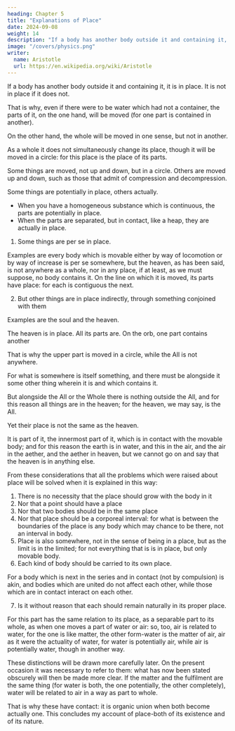 ```yaml
---
heading: Chapter 5
title: "Explanations of Place"
date: 2024-09-08
weight: 14
description: "If a body has another body outside it and containing it, it is in place, and if not, not."
image: "/covers/physics.png"
writer:
  name: Aristotle 
  url: https://en.wikipedia.org/wiki/Aristotle
---
```



If a body has another body outside it and containing it, it is in place. It is not in place if it does not.

That is why, even if there were to be water which had not a container, the parts of it, on the one hand, will be moved (for one part is contained in another).

On the other hand, the whole will be moved in one sense, but not in another.

As a whole it does not simultaneously change its place, though it will be moved in a circle: for this place is the place of its parts.

Some things are moved, not up and down, but in a circle.
Others are moved up and down, such as those that admit of compression and decompression.

<!-- condensation and rarefaction. -->

Some things are potentially in place, others actually.
- When you have a homogeneous substance which is continuous, the parts are potentially in place.
- When the parts are separated, but in contact, like a heap, they are actually in place.


1. Some things are per se in place.

Examples are every body which is movable either by way of locomotion or by way of increase is per se somewhere, but the heaven, as has been said, is not anywhere as a whole, nor in any place, if at least, as we must suppose, no body contains it. On the line on which it is moved, its parts have place: for each is contiguous the next.

2. But other things are in place indirectly, through something conjoined with them

Examples are the soul and the heaven.

The heaven is in place. All its parts are. On the orb, one part contains another

That is why the upper part is moved in a circle, while the All is not anywhere. 

For what is somewhere is itself something, and there must be alongside it some other thing wherein it is and which contains it. 

But alongside the All or the Whole there is nothing outside the All, and for this reason all things are in the heaven; for the heaven, we may say, is the All.

Yet their place is not the same as the heaven.

It is part of it, the innermost part of it, which is in contact with the movable body; and for this reason the earth is in water, and this in the air, and the air in the aether, and the aether in heaven, but we cannot go on and say that the heaven is in anything else.

From these considerations that all the problems which were raised about place will be solved when it is explained in this way:

1. There is no necessity that the place should grow with the body in it
2. Nor that a point should have a place
3. Nor that two bodies should be in the same place
4. Nor that place should be a corporeal interval: for what is between the boundaries of the place
is any body which may chance to be there, not an interval in body.
5. Place is also somewhere, not in the sense of being in a place, but as the
limit is in the limited; for not everything that is is in place, but only movable body.
6. Each kind of body should be carried to its own place. 

For a body which is next in the series and in contact (not by compulsion) is akin, and bodies
which are united do not affect each other, while those which are in contact interact on
each other.

7. Is it without reason that each should remain naturally in its proper place. 

For this part has the same relation to its place, as a separable part to its whole, as when one
moves a part of water or air: so, too, air is related to water, for the one is like matter, the
other form-water is the matter of air, air as it were the actuality of water, for water is
potentially air, while air is potentially water, though in another way.

These distinctions will be drawn more carefully later. On the present occasion it was necessary to refer to them: what has now been stated obscurely will then be made more clear. If the matter and the fulfilment are the same thing (for water is both, the one potentially, the other completely), water will be related to air in a way as part to whole. 

That is why these have contact: it is organic union when both become actually one.
This concludes my account of place-both of its existence and of its nature.
